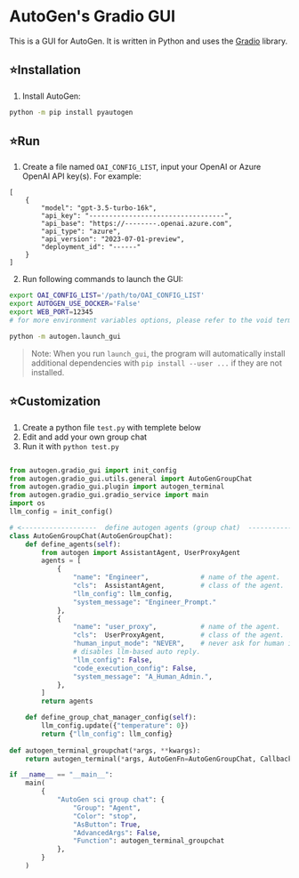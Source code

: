 # AutoGen's Gradio GUI

This is a GUI for AutoGen. It is written in Python and uses the [Gradio](https://gradio.app/) library.

## ⭐Installation

1. Install AutoGen:

```bash
python -m pip install pyautogen
```

## ⭐Run

1. Create a file named `OAI_CONFIG_LIST`, input your OpenAI or Azure OpenAI API key(s). For example:

```
[
    {
        "model": "gpt-3.5-turbo-16k",
        "api_key": "----------------------------------",
        "api_base": "https://--------.openai.azure.com",
        "api_type": "azure",
        "api_version": "2023-07-01-preview",
        "deployment_id": "------"
    }
]

```

2. Run following commands to launch the GUI:

```bash
export OAI_CONFIG_LIST='/path/to/OAI_CONFIG_LIST'
export AUTOGEN_USE_DOCKER='False'
export WEB_PORT=12345
# for more environment variables options, please refer to the void terminal project

python -m autogen.launch_gui
```

> Note:
> When you run `launch_gui`, the program will automatically install additional dependencies with `pip install --user ...` if they are not installed.

## ⭐Customization


1. Create a python file `test.py` with templete below
2. Edit and add your own group chat
3. Run it with `python test.py`

```python

from autogen.gradio_gui import init_config
from autogen.gradio_gui.utils.general import AutoGenGroupChat
from autogen.gradio_gui.plugin import autogen_terminal
from autogen.gradio_gui.gradio_service import main
import os
llm_config = init_config()

# <-------------------  define autogen agents (group chat)  ------------------->
class AutoGenGroupChat(AutoGenGroupChat):
    def define_agents(self):
        from autogen import AssistantAgent, UserProxyAgent
        agents = [
            {
                "name": "Engineer",             # name of the agent.
                "cls":  AssistantAgent,         # class of the agent.
                "llm_config": llm_config,
                "system_message": "Engineer_Prompt."
            },
            {
                "name": "user_proxy",           # name of the agent.
                "cls":  UserProxyAgent,         # class of the agent.
                "human_input_mode": "NEVER",    # never ask for human input.
                # disables llm-based auto reply.
                "llm_config": False,
                "code_execution_config": False,
                "system_message": "A_Human_Admin.",
            },
        ]
        return agents

    def define_group_chat_manager_config(self):
        llm_config.update({"temperature": 0})
        return {"llm_config": llm_config}
    
def autogen_terminal_groupchat(*args, **kwargs):
    return autogen_terminal(*args, AutoGenFn=AutoGenGroupChat, Callback=f"{os.path.basename(__file__).split('.py')[0]}->autogen_terminal_fn_02", **kwargs)

if __name__ == "__main__":
    main(
        {
            "AutoGen sci group chat": {
                "Group": "Agent",
                "Color": "stop",
                "AsButton": True,
                "AdvancedArgs": False,
                "Function": autogen_terminal_groupchat
            },
        }
    )
```

